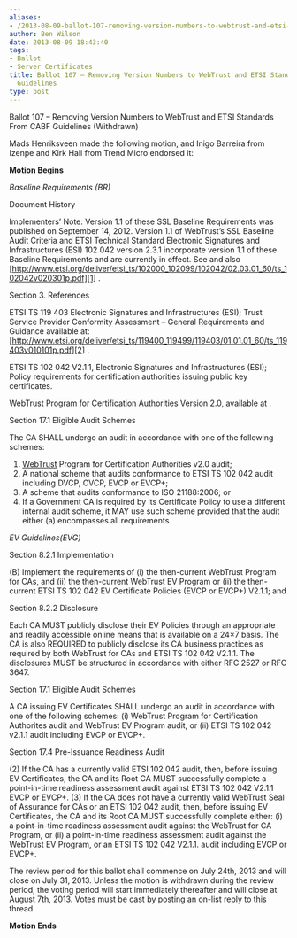 ```yaml
---
aliases:
- /2013-08-09-ballot-107-removing-version-numbers-to-webtrust-and-etsi-standards-from-cabf-guidelines/
author: Ben Wilson
date: 2013-08-09 18:43:40
tags:
- Ballot
- Server Certificates
title: Ballot 107 – Removing Version Numbers to WebTrust and ETSI Standards From CABF
  Guidelines
type: post
---
```


Ballot 107 – Removing Version Numbers to WebTrust and ETSI Standards From CABF Guidelines (Withdrawn)

Mads Henriksveen made the following motion, and Inigo Barreira from Izenpe and Kirk Hall from Trend Micro endorsed it:

**Motion Begins**

_Baseline Requirements (BR)_

Document History

Implementers’ Note: Version 1.1 of these SSL Baseline Requirements was published on September 14, 2012. Version 1.1 of WebTrust’s SSL Baseline Audit Criteria and ETSI Technical Standard Electronic Signatures and Infrastructures (ESI) 102 042 version 2.3.1 incorporate version 1.1 of these Baseline Requirements and are currently in effect. See and also [http://www.etsi.org/deliver/etsi_ts/102000_102099/102042/02.03.01_60/ts_102042v020301p.pdf][1] .

Section 3. References

ETSI TS 119 403 Electronic Signatures and Infrastructures (ESI); Trust Service Provider Conformity Assessment – General Requirements and Guidance available at: [http://www.etsi.org/deliver/etsi_ts/119400_119499/119403/01.01.01_60/ts_119403v010101p.pdf][2] .

ETSI TS 102 042 V2.1.1, Electronic Signatures and Infrastructures (ESI); Policy requirements for certification authorities issuing public key certificates.

WebTrust Program for Certification Authorities Version 2.0, available at .

Section 17.1 Eligible Audit Schemes

The CA SHALL undergo an audit in accordance with one of the following schemes:

1. [WebTrust][3] Program for Certification Authorities v2.0 audit;
1. A national scheme that audits conformance to ETSI TS 102 042 audit including DVCP, OVCP, EVCP or EVCP+;
1. A scheme that audits conformance to ISO 21188:2006; or
1. If a Government CA is required by its Certificate Policy to use a different internal audit scheme, it MAY use such scheme provided that the audit either (a) encompasses all requirements

_EV Guidelines(EVG)_

Section 8.2.1 Implementation

(B) Implement the requirements of (i) the then-current WebTrust Program for CAs, and (ii) the then-current WebTrust EV Program or (ii) the then-current ETSI TS 102 042 EV Certificate Policies (EVCP or EVCP+) V2.1.1; and

Section 8.2.2 Disclosure

Each CA MUST publicly disclose their EV Policies through an appropriate and readily accessible online means that is available on a 24×7 basis. The CA is also REQUIRED to publicly disclose its CA business practices as required by both WebTrust for CAs and ETSI TS 102 042 V2.1.1. The disclosures MUST be structured in accordance with either RFC 2527 or RFC 3647.

Section 17.1 Eligible Audit Schemes

A CA issuing EV Certificates SHALL undergo an audit in accordance with one of the following schemes:
(i) WebTrust Program for Certification Authorites audit and WebTrust EV Program audit, or
(ii) ETSI TS 102 042 v2.1.1 audit including EVCP or EVCP+.

Section 17.4 Pre-Issuance Readiness Audit

(2) If the CA has a currently valid ETSI 102 042 audit, then, before issuing EV Certificates, the CA and its Root CA MUST successfully complete a point-in-time readiness assessment audit against ETSI TS 102 042 V2.1.1 EVCP or EVCP+. (3) If the CA does not have a currently valid WebTrust Seal of Assurance for CAs or an ETSI 102 042 audit, then, before issuing EV Certificates, the CA and its Root CA MUST successfully complete either: (i) a point-in-time readiness assessment audit against the WebTrust for CA Program, or (ii) a point-in-time readiness assessment audit against the WebTrust EV Program, or an ETSI TS 102 042 V2.1.1. audit including EVCP or EVCP+.

The review period for this ballot shall commence on July 24th, 2013 and will close on July 31, 2013. Unless the motion is withdrawn during the review period, the voting period will start immediately thereafter and will close at August 7th, 2013. Votes must be cast by posting an on-list reply to this thread.

**Motion Ends**

[1]: http://www.etsi.org/deliver/etsi_ts/102000_102099/102042/02.03.01_60/ts_102042v020301p.pdf
[2]: http://www.etsi.org/deliver/etsi_ts/119400_119499/119403/01.01.01_60/ts_119403v010101p.pdf
[3]: /wiki/WebTrust